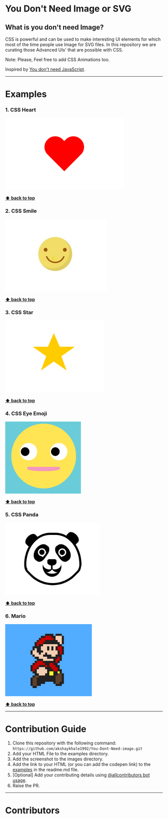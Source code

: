 # You Don't Need Image or SVG

## What is you don't need Image?

CSS is powerful and can be used to make interesting UI elements for which most of the time people use Image for SVG files. In this repository we are curating those Advanced UIs' that are possible with CSS.

Note: Please, Feel free to add CSS Animations too.

Inspired by [You don't need JavaScript](https://github.com/you-dont-need/You-Dont-Need-JavaScript).

---

# Examples

### 1. CSS Heart

[<img src="images/heart.png" height="230" title="CSS Heart">](examples/heart.html)

**[⬆ back to top](#examples)**

### 2. CSS Smile

[<img src="images/smile.png" height="230" title="CSS Heart">](examples/smile.html)

**[⬆ back to top](#examples)**

### 3. CSS Star

[<img src="images/star.png" height="230" title="CSS Star">](examples/star.html)

**[⬆ back to top](#examples)**

### 4. CSS Eye Emoji

[<img src="images/eye-emoji.png" height="230" title="CSS eye EMoji">](examples/eyes.html)

**[⬆ back to top](#examples)**

### 5. CSS Panda

[<img src="images/panda.png" height="230" title="CSS eye EMoji">](examples/panda.html)

**[⬆ back to top](#examples)**

### 6. Mario

[<img src="images/mario.png" height="230" title="CSS eye EMoji">](examples/mario.html)

**[⬆ back to top](#examples)**


---

# Contribution Guide

1. Clone this repository with the following command: `https://github.com/akshaykhale1992/You-Dont-Need-image.git`
2. Add your HTML File to the examples directory.
3. Add the screenshot to the images directory.
3. Add the link to your HTML (or you can add the codepen link) to the [examples](#examples) in the readme.md file.
4. [Optional] Add your contributing details using [@allcontributors bot usage](https://allcontributors.org/docs/en/bot/usage).
5. Raise the PR.


---

# Contributors

<!-- ALL-CONTRIBUTORS-LIST:START - Do not remove or modify this section -->
<!-- prettier-ignore-start -->
<!-- markdownlint-disable -->

<!-- markdownlint-restore -->
<!-- prettier-ignore-end -->

<!-- ALL-CONTRIBUTORS-LIST:END -->
